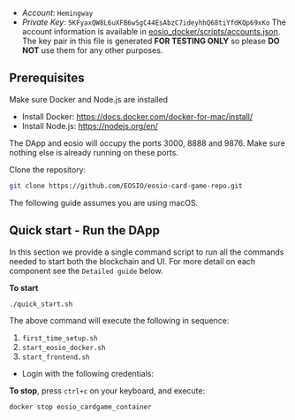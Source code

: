 
- *Account*: `Hemingway`
- *Private Key*: `5KFyaxQW8L6uXFB6wSgC44EsAbzC7ideyhhQ68tiYfdKQp69xKo`
The account information is available in [eosio_docker/scripts/accounts.json](eosio_docker/scripts/accounts.json). The key pair in this file is generated **FOR TESTING ONLY** so please **DO NOT** use them for any other purposes.

## Prerequisites

Make sure Docker and Node.js are installed

* Install Docker: https://docs.docker.com/docker-for-mac/install/
* Install Node.js: https://nodejs.org/en/

The DApp and eosio will occupy the ports 3000, 8888 and 9876. Make sure nothing else is already running on these ports.

Clone the repository:
```sh
git clone https://github.com/EOSIO/eosio-card-game-repo.git
```

The following guide assumes you are using macOS.

## Quick start - Run the DApp

In this section we provide a single command script to run all the commands needed to start both the blockchain and UI. For more detail on each component see the `Detailed guide` below.

**To start**
```sh
./quick_start.sh
```

The above command will execute the following in sequence:

1. `first_time_setup.sh`
2. `start_eosio_docker.sh`
3. `start_frontend.sh`

- Login with the following credentials:

**To stop**, press `ctrl+c` on your keyboard, and execute:
```sh
docker stop eosio_cardgame_container
```



